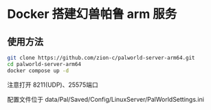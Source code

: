 # Docker 搭建幻兽帕鲁 arm 服务

## 使用方法

   ```bash
   git clone https://github.com/zion-c/palworld-server-arm64.git
   cd palworld-server-arm64
   docker compose up -d
   ```
注意打开 8211(UDP)、25575端口

配置文件位于 data/Pal/Saved/Config/LinuxServer/PalWorldSettings.ini
